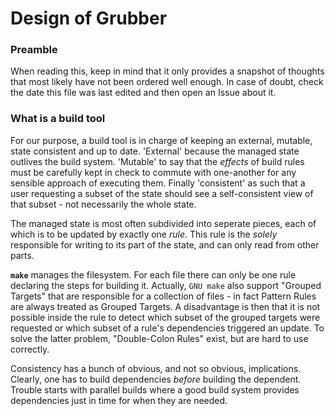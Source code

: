 # Design of Grubber

### Preamble

When reading this, keep in mind that it only provides a snapshot of thoughts that most likely have not been ordered well enough. In case of doubt, check the date this file was last edited and then open an Issue about it.

### What is a build tool

For our purpose, a build tool is in charge of keeping an external, mutable, state consistent and up to date. 'External' because the managed state outlives the build system. 'Mutable' to say that the *effects* of build rules must be carefully kept in check to commute with one-another for any sensible approach of executing them. Finally 'consistent' as such that a user requesting a subset of the state should see a self-consistent view of that subset - not necessarily the whole state.

The managed state is most often subdivided into seperate pieces, each of which is to be updated by exactly one *rule*. This rule is the *solely* responsible for writing to its part of the state, and can only read from other parts.

**`make`** manages the filesystem. For each file there can only be one rule declaring the steps for building it. Actually, `GNU make` also support "Grouped Targets" that are responsible for a collection of files - in fact Pattern Rules are always treated as Grouped Targets. A disadvantage is then that it is not possible inside the rule to detect which subset of the grouped targets were requested or which subset of a rule's dependencies triggered an update. To solve the latter problem, "Double-Colon Rules" exist, but are hard to use correctly.

Consistency has a bunch of obvious, and not so obvious, implications. Clearly, one has to build dependencies *before* building the dependent. Trouble starts with parallel builds where a good build system provides dependencies just in time for when they are needed.
